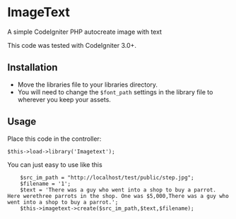 # ImageText
A simple CodeIgniter PHP autocreate image with text

This code was tested with CodeIgniter 3.0+.

## Installation

- Move the libraries file to your libraries directory.
- You will need to change the `$font_path` settings in the library file to wherever you keep your assets.

## Usage

Place this code in the controller:
	
	$this->load->library('Imagetext');

You can just easy to use like this

		$src_im_path = "http://localhost/test/public/step.jpg";
		$filename = '1';
		$text = 'There was a guy who went into a shop to buy a parrot. Here werethree parrots in the shop. One was $5,000,There was a guy who went into a shop to buy a parrot.';
		$this->imagetext->create($src_im_path,$text,$filename);
  

